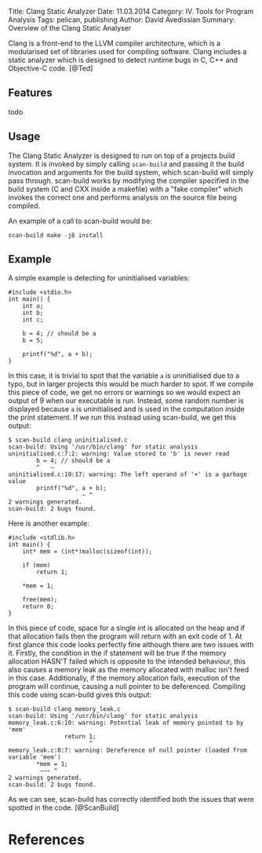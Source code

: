 Title: Clang Static Analyzer
Date: 11.03.2014
Category: IV. Tools for Program Analysis
Tags: pelican, publishing
Author: David Avedissian
Summary: Overview of the Clang Static Analyser

Clang is a front-end to the LLVM compiler architecture, which is a modularised
set of libraries used for compiling software. Clang includes a static analyzer
which is designed to detect runtime bugs in C, C++ and Objective-C code. [@Ted]

Features
----------

todo

Usage
----------

The Clang Static Analyzer is designed to run on top of a projects build system.
It is invoked by simply calling `scan-build` and passing it the build invocation
and arguments for the build system, which scan-build will simply pass through.
scan-build works by modifying the compiler specified in the build system (C and
CXX inside a makefile) with a "fake compiler" which invokes the correct one and
performs analysis on the source file being compiled.

An example of a call to scan-build would be:

	scan-build make -j8 install

Example
----------

A simple example is detecting for uninitialised variables:

	#include <stdio.h>
	int main() {
		int a;
		int b;
		int c;

		b = 4; // should be a
		b = 5;

		printf("%d", a + b);
	}

In this case, it is trivial to spot that the variable `a` is uninitialised due
to a typo, but in larger projects this would be much harder to spot. If we
compile this piece of code, we get no errors or warnings so we would expect an
output of 9 when our executable is run. Instead, some random number is displayed
because `a` is uninitialised and is used in the computation inside the print
statement. If we run this instead using scan-build, we get this output:

	$ scan-build clang uninitialised.c
	scan-build: Using '/usr/bin/clang' for static analysis
	uninitialised.c:7:2: warning: Value stored to 'b' is never read
	        b = 4; // should be a
	        ^   ~
	uninitialised.c:10:17: warning: The left operand of '+' is a garbage value
	        printf("%d", a + b);
	                     ~ ^
	2 warnings generated.
	scan-build: 2 bugs found.

Here is another example:

	#include <stdlib.h>
	int main() {
		int* mem = (int*)malloc(sizeof(int));

		if (mem)
			return 1;

		*mem = 1;

		free(mem);
		return 0;
	}

In this piece of code, space for a single int is allocated on the heap and if
that allocation fails then the program will return with an exit code of 1. At
first glance this code looks perfectly fine although there are two issues with
it. Firstly, the condition in the if statement will be true if the memory
allocation HASN'T failed which is opposite to the intended behaviour, this also
causes a memory leak as the memory allocated with malloc isn't feed in this
case. Additionally, if the memory allocation fails, execution of the program
will continue, causing a null pointer to be deferenced. Compiling this code
using scan-build gives this output:

	$ scan-build clang memory_leak.c
	scan-build: Using '/usr/bin/clang' for static analysis
	memory_leak.c:6:10: warning: Potential leak of memory pointed to by 'mem'
	                return 1;
	                       ^
	memory_leak.c:8:7: warning: Dereference of null pointer (loaded from variable 'mem')
	        *mem = 1;
	         ~~~ ^
	2 warnings generated.
	scan-build: 2 bugs found.

As we can see, scan-build has correctly identified both the issues that were
spotted in the code. [@ScanBuild]

References
==========
[@Ted "Ted Kremenek: Finding software bugs with the Clang Static Analyzer"]: http://llvm.org/devmtg/2008-08/Kremenek_StaticAnalyzer.pdf
[@ScanBuild "Scan Build"]: http://clang-analyzer.llvm.org/scan-build.html